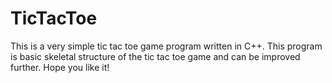 # TicTacToe
This is a very simple tic tac toe game program written in C++.
This program is basic skeletal structure of the tic tac toe game and can be improved further.
Hope you like it!
